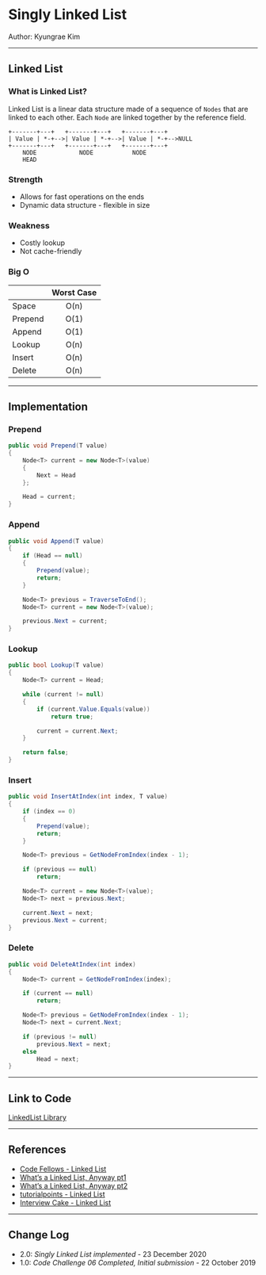 # Singly Linked List

Author: Kyungrae Kim

---

## Linked List

### What is Linked List?

Linked List is a linear data structure made of a sequence of `Nodes` that are linked to each other. Each `Node` are linked together by the reference field.

```text
+-------+---+   +-------+---+   +-------+---+
| Value | *-+-->| Value | *-+-->| Value | *-+-->NULL
+-------+---+   +-------+---+   +-------+---+
    NODE            NODE           NODE
    HEAD
```

### Strength

* Allows for fast operations on the ends
* Dynamic data structure - flexible in size

### Weakness

* Costly lookup
* Not cache-friendly

### Big O

|| Worst Case |
|:-|:-:|
| Space | O(n) |
| Prepend | O(1) |
| Append | O(1) |
| Lookup | O(n) |
| Insert | O(n) |
| Delete | O(n) |

---

## Implementation

### Prepend

```c#
public void Prepend(T value)
{
    Node<T> current = new Node<T>(value)
    {
        Next = Head
    };

    Head = current;
}
```

### Append

```c#
public void Append(T value)
{
    if (Head == null)
    {
        Prepend(value);
        return;
    }

    Node<T> previous = TraverseToEnd();
    Node<T> current = new Node<T>(value);

    previous.Next = current;
}
```

### Lookup

```c#
public bool Lookup(T value)
{
    Node<T> current = Head;

    while (current != null)
    {
        if (current.Value.Equals(value))
            return true;

        current = current.Next;
    }

    return false;
}
```

### Insert

```c#
public void InsertAtIndex(int index, T value)
{
    if (index == 0)
    {
        Prepend(value);
        return;
    }

    Node<T> previous = GetNodeFromIndex(index - 1);

    if (previous == null)
        return;

    Node<T> current = new Node<T>(value);
    Node<T> next = previous.Next;

    current.Next = next;
    previous.Next = current;
}
```

### Delete

```c#
public void DeleteAtIndex(int index)
{
    Node<T> current = GetNodeFromIndex(index);

    if (current == null)
        return;

    Node<T> previous = GetNodeFromIndex(index - 1);
    Node<T> next = current.Next;

    if (previous != null)
        previous.Next = next;
    else
        Head = next;
}
```

---

## Link to Code

[LinkedList Library](SinglyLinkedList/LinkedList.cs)

---

## References

* [Code Fellows - Linked List](https://codefellows.github.io/common_curriculum/data_structures_and_algorithms/Code_401/class-05/resources/singly_linked_list.html)
* [What’s a Linked List, Anyway pt1](https://medium.com/basecs/whats-a-linked-list-anyway-part-1-d8b7e6508b9d)
* [What’s a Linked List, Anyway pt2](https://medium.com/basecs/whats-a-linked-list-anyway-part-2-131d96f71996)
* [tutorialpoints - Linked List](https://www.tutorialspoint.com/data_structures_algorithms/linked_list_algorithms.htm)
* [Interview Cake - Linked List](https://www.interviewcake.com/concept/python/linked-list?)

---

## Change Log

* 2.0: *Singly Linked List implemented* - 23 December 2020
* 1.0: *Code Challenge 06 Completed, Initial submission* - 22 October 2019  
